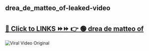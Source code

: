 
 ## drea_de_matteo_of-leaked-video 

# <h2><a href="https://clipsfans.com/drea_de_matteo_of&ref=git">🔗 Click to LINKS ⏩⏩ 👉 🟢 drea de matteo of </a></h2>

<a href="https://clipsfans.com/drea_de_matteo_of&ref=git" rel="nofollow" data-target="animated-image.originalLink"><img src="https://i.ibb.co.com/xMMVF88/686577567.gif" alt="Viral Video Original" style="max-width: 100%; display: inline-block;" data-target="animated-image.originalImage"></a>
